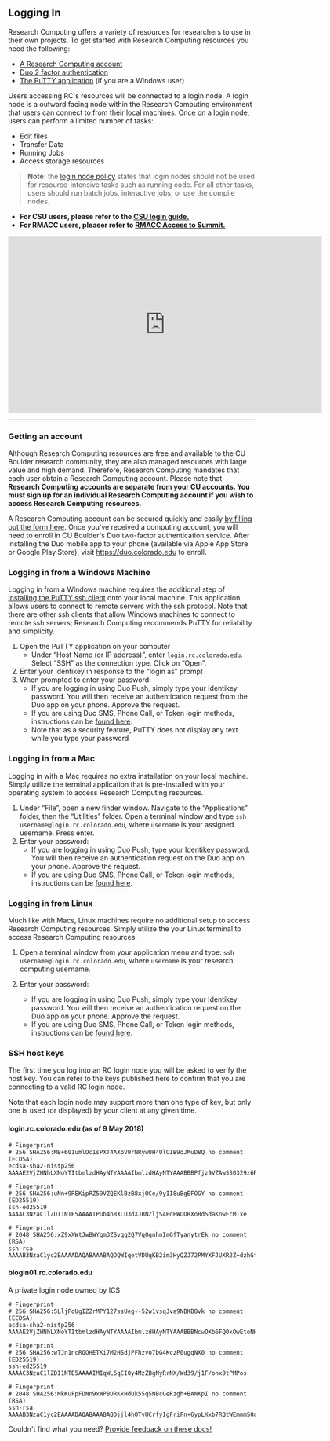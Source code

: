 ## Logging In

Research Computing offers a variety of resources for researchers to use in their own projects. To get started with Research Computing resources you need the following: 

- [A Research Computing account](https://rcamp.rc.colorado.edu/accounts/account-request/create/organization)
- [Duo 2 factor authentication](duo-2-factor-authentication.html)
- [The PuTTY application](https://www.putty.org/) (if you are a Windows user)  

Users accessing RC's resources will be connected to a login node. A login node is a outward facing node within the Research Computing environment that users can connect to from their local machines. Once on a login node, users can perform a limited number of tasks:

+ Edit files
+ Transfer Data
+ Running Jobs
+ Access storage resources  

> **Note:** the [login node policy](https://github.com/ResearchComputing/Documentation/edit/master/docs/compute/node-types.md#policy-for-use-of-login-nodes) states that login nodes should not be used for resource-intensive tasks such as running code. For all other tasks, users should run batch jobs, interactive jobs, or use the compile nodes. 

+ **For CSU users, please refer to the [CSU login guide.](https://www.acns.colostate.edu/hpc/#remote-login)**  
+ **For RMACC users, pleaser refer to [RMACC Access to Summit.](rmacc.html)**

<iframe id="ytplayer" type="text/html" width="640" height="360" src="https://www.youtube.com/embed/PCMy5qDw3Nw?autoplay=0" frameborder="0" allowfullscreen="allowfullscreen"></iframe>  

---

### Getting an account

Although Research Computing resources are free and available to the CU Boulder research community, they are also managed resources with large value and high demand. Therefore, Research Computing mandates that each user obtain a Research Computing account. Please note that **Research Computing accounts are separate from your CU accounts. You must sign up for an individual Research Computing account if you wish to access Research Computing resources.**

A Research Computing account can be secured quickly and easily [by filling out the form 
here](https://rcamp.rc.colorado.edu/accounts/account-request/create/organization). Once you've received a computing 
account, you will need to enroll in CU Boulder's Duo two-factor authentication service. After installing the Duo 
mobile app to your phone (available via Apple App Store or Google Play Store), visit <a href="https://duo.colorado.edu">https://duo.colorado.edu</a> to enroll. 
  
### Logging in from a Windows Machine

Logging in from a Windows machine requires the additional step of [installing the PuTTY ssh client](https://www.putty.org/) onto your local machine. This application allows users to connect to remote servers with the ssh protocol. Note that there are other ssh clients that allow Windows machines to connect to remote ssh servers; Research Computing recommends PuTTY for reliability and simplicity.

1. Open the PuTTY application on your computer
    * Under “Host Name (or IP address)”, enter `login.rc.colorado.edu`. Select “SSH” as the connection type. Click on “Open”.
2. Enter your Identikey in response to the “login as” prompt
3. When prompted to enter your password:
    * If you are logging in using Duo Push, simply type your Identikey password. You will then receive an authentication request from the Duo app on your phone. Approve the request.
    * If you are using Duo SMS, Phone Call, or Token login methods, instructions can be [found here](duo-2-factor-authentication.html).
    * Note that as a security feature, PuTTY does not display any text while you type your password


### Logging in from a Mac

Logging in with a Mac requires no extra installation on your local machine. Simply utilize the terminal application that is pre-installed with your operating system to access Research Computing resources. 

1. Under “File”, open a new finder window. Navigate to the “Applications” folder, then the “Utilities” folder. Open a terminal window and type `ssh username@login.rc.colorado.edu`, where `username` is your assigned username. Press enter.
2. Enter your password:
    * If you are logging in using Duo Push, type your Identikey password.  You will then receive an authentication request on the Duo app on your phone. Approve the request.
    * If you are using Duo SMS, Phone Call, or Token login methods, instructions can be [found here](duo-2-factor-authentication.html).

### Logging in from Linux

Much like with Macs, Linux machines require no additional setup to access Research Computing resources. Simply utilize the your Linux terminal to access Research Computing resources. 

1. Open a terminal window from your application menu and type: `ssh username@login.rc.colorado.edu`, where `username` is your research computing username.

2. Enter your password:
    * If you are logging in using Duo Push, simply type your Identikey password. You will then receive an authentication request on the Duo app on your phone. Approve the request.
    * If you are using Duo SMS, Phone Call, or Token login methods, instructions can be [found here](duo-2-factor-authentication.html).

### SSH host keys

The first time you log into an RC login node you will be asked to verify the host key. You can refer to the keys published here to confirm that you are connecting to a valid RC login node.

Note that each login node may support more than one type of key, but only one is used (or displayed) by your client at any given time.

#### login.rc.colorado.edu (as of 9 May 2018)

```
# Fingerprint
# 256 SHA256:MB+601umlOc1sPXT4AXbV0rNRywUH4UlOIB9oJMuD8Q no comment (ECDSA)
ecdsa-sha2-nistp256 AAAAE2VjZHNhLXNoYTItbmlzdHAyNTYAAAAIbmlzdHAyNTYAAABBBPfjz9VZAwSS0329z6RNZQDNrN3vU1YcthmBRqQAgxmDxBVPJzhazEzKqigoWuuQDHNzfm+05xTOYAmcnL3V7tc=
```

```
# Fingerprint
# 256 SHA256:uNn+9REKipRZ59VZQEKlBzB8xjOCe/9yII8uBgEFOGY no comment (ED25519)
ssh-ed25519 AAAAC3NzaC1lZDI1NTE5AAAAIPub4h8XLU3dXJBNZljS4PdPWOORXoBdSdaKnwFcMTxe
```

```
# Fingerprint
# 2048 SHA256:xZ9xXWtJwBWYqm3ZSvqq2Q7Vq0qnhnImGfTyanytrEk no comment (RSA)
ssh-rsa AAAAB3NzaC1yc2EAAAADAQABAAABAQDQWIqetVDUqKB2im3HyQZJ72PMYXFJUXR2Z+dzhGfOERABAV6m0fKcVcPrBjX9SYR4QYbxR+Yu2bIDDxpK+PZs2sAy/LU4po9mZUN8VAWBE0rwgcEvKfbQriwyhkdqdjEEzbEN5FTx05iYMN2o2vpshmi3dUpHaKMZPI0bhQKmwjM3bf77gpxXWNANsGIag0SdX4bmiWYQhR+CnzUJUis9DVOpVNfN+Jtw4IgnuJedehkZi/z/v7JKvV26jIxXmdq6+VkRCpoVnL3pJkoU5e4vaSc4V5kvgfI9G4tj6BEDGsRgHXAcZXk+hLtNp2nj2VsSocWcOVkn85obSfnVwV/f
```

#### blogin01.rc.colorado.edu
A private login node owned by ICS

```
# Fingerprint
# 256 SHA256:SLljPqUgIZZrMPY127ssUeg++52w1vsqJva9NBKB8vk no comment (ECDSA)
ecdsa-sha2-nistp256 AAAAE2VjZHNhLXNoYTItbmlzdHAyNTYAAAAIbmlzdHAyNTYAAABBBNcwOXb6FQ0kOwEtoNHqYur2xc3t+DwidHJbzRBasCqp8+YE/GSr2SGgtI4JkJ40ptAPjkdj+Qq9BRdu4ZExVdE=
```

```
# Fingerprint
# 256 SHA256:wTJn1ncRQOHETKi7M2HSdjPFhzvo7bG4KczP0ugqNX0 no comment (ED25519)
ssh-ed25519 AAAAC3NzaC1lZDI1NTE5AAAAIMIqWL6qCI0y4MzZBgNyRrNX/Wd39/j1F/onx9tPMPos
```

```
# Fingerprint
# 2048 SHA256:MkKuFpFDNn9xWPBURKxHdUk55q5NBcGeRzgh+BANKpI no comment (RSA)
ssh-rsa AAAAB3NzaC1yc2EAAAADAQABAAABAQDjjl4hOTvUCrfyIgFriFn+6ypLKxb7RQtWEmmmS0a8+icnocCiaZLpiS6lC7sMy7NYly6P6jnasTZvYUZ+6hcIm61YyOSDCCsMZCU+LQb66LIUPttz7ZF12KMgC/DDBAE8xj48hRmp9iZjFnYCEQi9eb4y1IN3VJz1k7nDfLa/Ae3DRBorGZVSKCoeBXfzjpTutCZwgoNUSHQUnZlLnwdut4WH9qq7GtnKRnstVJt+i72vOxLCFSuCgskCjBr5KP/aCEiXT5l93R01hceENIzKqN4zm0MhzULef6KXS7aZZDKb/zklOGUtxcHgdrQ9IeEQIESvn385yZU6IZIM+Hsb
```

Couldn't find what you need? [Provide feedback on these docs!](https://forms.gle/bSQEeFrdvyeQWPtW9)
